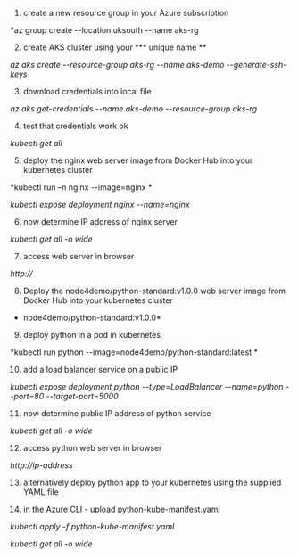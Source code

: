 
1. create a new resource group in your Azure subscription 

*az group create --location uksouth --name aks-rg 

2. create AKS cluster using your *** unique name **

*az aks create --resource-group aks-rg --name aks-demo --generate-ssh-keys*

3. download credentials into local file

*az aks get-credentials --name aks-demo --resource-group aks-rg*

4. test that credentials work ok

*kubectl get all*

5. deploy the nginx web server image from Docker Hub into your kubernetes cluster

*kubectl run  –n nginx --image=nginx * 

*kubectl expose deployment nginx --name=nginx*

6. now determine IP address of nginx server

*kubectl get all -o wide*

7. access web server in browser

*http://<ip-address>*

8. Deploy the node4demo/python-standard:v1.0.0 web server image from Docker Hub into your kubernetes cluster

* node4demo/python-standard:v1.0.0*

9. deploy python in a pod in kubernetes

*kubectl run  python --image=node4demo/python-standard:latest  *

10. add a load balancer service on a public IP

*kubectl expose deployment python --type=LoadBalancer --name=python --port=80 --target-port=5000*

11. now determine public IP address of python service

*kubectl get all -o wide*

12. access python web server in browser

*http://ip-address*

13. alternatively deploy python app to your kubernetes using the supplied YAML file

14. in the Azure CLI - upload python-kube-manifest.yaml

*kubectl apply -f python-kube-manifest.yaml*

*kubectl get all -o wide*



